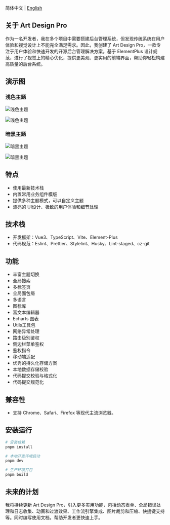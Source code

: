 简体中文 | [English](./README.en.md)

## 关于 Art Design Pro

作为一名开发者，我在多个项目中需要搭建后台管理系统，但发现传统系统在用户体验和视觉设计上不能完全满足需求。因此，我创建了 Art Design Pro，一款专注于用户体验和快速开发的开源后台管理解决方案。基于 ElementPlus 设计规范，进行了视觉上的精心优化，提供更美观、更实用的前端界面，帮助你轻松构建高质量的后台系统。

## 演示图

### 浅色主题

![浅色主题](https://www.qiniu.lingchen.kim/Snipaste_2024-08-23_11-27-18.png)

![浅色主题](https://www.qiniu.lingchen.kim/PixPin_2024-10-14_11-46-23.png)

### 暗黑主题

![暗黑主题](https://www.qiniu.lingchen.kim/Snipaste_2024-09-02_11-35-52%202.png)

![暗黑主题](https://www.qiniu.lingchen.kim/PixPin_2024-10-14_11-47-06.png)

## 特点

- 使用最新技术栈
- 内置常用业务组件模版
- 提供多种主题模式，可以自定义主题
- 漂亮的 UI设计、极致的用户体验和细节处理

## 技术栈

- 开发框架：Vue3、TypeScript、Vite、Element-Plus
- 代码规范：Eslint、Prettier、Stylelint、Husky、Lint-staged、cz-git

## 功能

- 丰富主题切换
- 全局搜索
- 多标签页
- 全局面包屑
- 多语言
- 图标库
- 富文本编辑器
- Echarts 图表
- Utils工具包
- 网络异常处理
- 路由级别鉴权
- 侧边栏菜单鉴权
- 鉴权指令
- 移动端适配
- 优秀的持久化存储方案
- 本地数据存储校验
- 代码提交校验与格式化
- 代码提交规范化

## 兼容性

- 支持 Chrome、Safari、Firefox 等现代主流浏览器。

## 安装运行

```bash
# 安装依赖
pnpm install

# 本地开发环境启动
pnpm dev

# 生产环境打包
pnpm build
```

## 未来的计划

我将持续更新 Art Design Pro，引入更多实用功能，包括动态表单、全局错误处理和日志收集、动画和过渡效果、工作流引擎集成、图片裁剪和压缩、快捷键支持等。同时编写使用文档，帮助开发者更快速上手。
